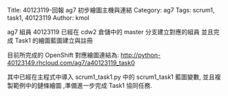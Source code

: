 Title: 40123119-回報 ag7 初步繪圖主機與連結
Category: ag7
Tags: scrum1, task1, 40123119
Author: kmol

ag7 組員 40123119 已經在 cdw2 倉儲中的 master 分支建立對應的組員 並且完成 Task1 的繪圖藍圖建立與註冊

<!-- PELICAN_END_SUMMARY -->

目前所完成的 OpenShift 對應繪圖連結為: <a href="http://python-40123149.rhcloud.com/ag7/a40123119_task0">http://python-40123149.rhcloud.com/ag7/a40123119_task0</a>

其中已經在主程式中導入 scrum1_task1.py 中的 scrum1_task1 藍圖變數, 並且複製範例中的鏈條繪圖 ,準備進一步完成 Task1 協同任務.

